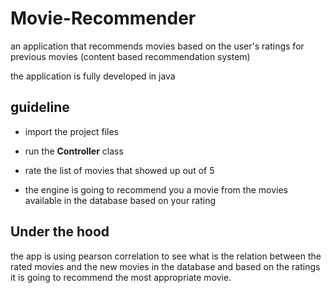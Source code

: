 # Movie-Recommender
an application that recommends movies based on the user's ratings for previous movies (content based recommendation system)


the application is fully developed in java 

## guideline

* import the project files 

* run the **Controller** class

* rate the list of movies that showed up out of 5

* the engine is going to recommend you a movie from the movies available in the database based on your rating

## Under the hood

the app is using pearson correlation to see what is the relation between the rated movies and the new movies in the database and based on the ratings it is going to recommend the most appropriate movie. 



